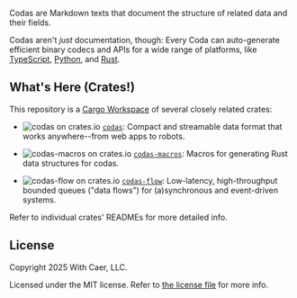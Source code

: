 Codas are Markdown texts that document the structure of related data and their fields.

Codas aren't _just_ documentation, though: Every Coda can auto-generate efficient binary
codecs and APIs for a wide range of platforms, like
[TypeScript](codas/src/langs/typescript.rs),
[Python](codas/src/langs/python.rs),
and [Rust](codas/src/langs/rust.rs).

## What's Here (Crates!)

This repository is a [Cargo Workspace](https://doc.rust-lang.org/book/ch14-03-cargo-workspaces.html)
of several closely related crates:

- ![`codas` on crates.io](https://img.shields.io/crates/v/codas) [`codas`](codas/): Compact and streamable data format that works anywhere--from web apps to robots.

- ![`codas-macros` on crates.io](https://img.shields.io/crates/v/codas-macros) [`codas-macros`](codas-macros/): Macros for generating Rust data structures for codas.

- ![`codas-flow` on crates.io](https://img.shields.io/crates/v/codas-flow) [`codas-flow`](codas-flow/): Low-latency, high-throughput bounded queues (\"data flows\") for (a)synchronous and event-driven systems.

Refer to individual crates' READMEs for more detailed info.

## License

Copyright 2025 With Caer, LLC.

Licensed under the MIT license. Refer to [the license file](LICENSE.txt) for more info.